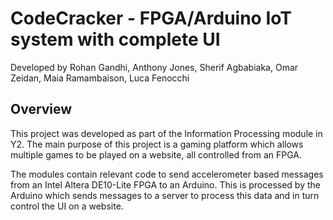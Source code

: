 # CodeCracker - FPGA/Arduino IoT system with complete UI

Developed by Rohan Gandhi, Anthony Jones, Sherif Agbabiaka, Omar Zeidan, Maia Ramambaison, Luca Fenocchi

## Overview

This project was developed as part of the Information Processing module in Y2. The main purpose of this project is a gaming platform which allows multiple games to be played on a website, all controlled from an FPGA. 

The modules contain relevant code to send accelerometer based messages from an Intel Altera DE10-Lite FPGA to an Arduino. This is processed by the Arduino which sends messages to a server to process this data and in turn control the UI on a website. 

